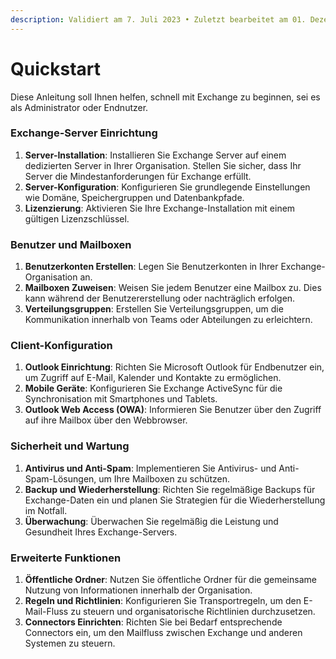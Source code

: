 ```yaml
---
description: Validiert am 7. Juli 2023 • Zuletzt bearbeitet am 01. Dezember 2023
---
```


# Quickstart

Diese Anleitung soll Ihnen helfen, schnell mit Exchange zu beginnen, sei es als Administrator oder Endnutzer.

### Exchange-Server Einrichtung

1. **Server-Installation**: Installieren Sie Exchange Server auf einem dedizierten Server in Ihrer Organisation. Stellen Sie sicher, dass Ihr Server die Mindestanforderungen für Exchange erfüllt.
2. **Server-Konfiguration**: Konfigurieren Sie grundlegende Einstellungen wie Domäne, Speichergruppen und Datenbankpfade.
3. **Lizenzierung**: Aktivieren Sie Ihre Exchange-Installation mit einem gültigen Lizenzschlüssel.

### Benutzer und Mailboxen

1. **Benutzerkonten Erstellen**: Legen Sie Benutzerkonten in Ihrer Exchange-Organisation an.
2. **Mailboxen Zuweisen**: Weisen Sie jedem Benutzer eine Mailbox zu. Dies kann während der Benutzererstellung oder nachträglich erfolgen.
3. **Verteilungsgruppen**: Erstellen Sie Verteilungsgruppen, um die Kommunikation innerhalb von Teams oder Abteilungen zu erleichtern.

### Client-Konfiguration

1. **Outlook Einrichtung**: Richten Sie Microsoft Outlook für Endbenutzer ein, um Zugriff auf E-Mail, Kalender und Kontakte zu ermöglichen.
2. **Mobile Geräte**: Konfigurieren Sie Exchange ActiveSync für die Synchronisation mit Smartphones und Tablets.
3. **Outlook Web Access (OWA)**: Informieren Sie Benutzer über den Zugriff auf ihre Mailbox über den Webbrowser.

### Sicherheit und Wartung

1. **Antivirus und Anti-Spam**: Implementieren Sie Antivirus- und Anti-Spam-Lösungen, um Ihre Mailboxen zu schützen.
2. **Backup und Wiederherstellung**: Richten Sie regelmäßige Backups für Exchange-Daten ein und planen Sie Strategien für die Wiederherstellung im Notfall.
3. **Überwachung**: Überwachen Sie regelmäßig die Leistung und Gesundheit Ihres Exchange-Servers.

### Erweiterte Funktionen

1. **Öffentliche Ordner**: Nutzen Sie öffentliche Ordner für die gemeinsame Nutzung von Informationen innerhalb der Organisation.
2. **Regeln und Richtlinien**: Konfigurieren Sie Transportregeln, um den E-Mail-Fluss zu steuern und organisatorische Richtlinien durchzusetzen.
3. **Connectors Einrichten**: Richten Sie bei Bedarf entsprechende Connectors ein, um den Mailfluss zwischen Exchange und anderen Systemen zu steuern.
